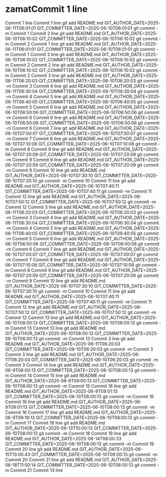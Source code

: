 # zamatCommit 1 line
Commit 1 line
Commit 1 line git add README.md GIT_AUTHOR_DATE=2025-06-11T06:01:01 GIT_COMMITTER_DATE=2025-06-10T06:01:01 git commit -m Commit 1
Commit 2 line git add README.md GIT_AUTHOR_DATE=2025-06-10T06:10:02 GIT_COMMITTER_DATE=2025-06-10T06:10:02 git commit -m Commit 2
Commit 1 line git add README.md GIT_AUTHOR_DATE=2025-06-11T06:01:01 GIT_COMMITTER_DATE=2025-06-10T06:01:01 git commit -m Commit 1
Commit 2 line git add README.md GIT_AUTHOR_DATE=2025-06-10T06:10:02 GIT_COMMITTER_DATE=2025-06-10T06:10:02 git commit -m Commit 2
Commit 2 line git add README.md GIT_AUTHOR_DATE=2025-06-10T06:10:02 GIT_COMMITTER_DATE=2025-06-10T06:10:02 git commit -m Commit 2
Commit 3 line git add README.md GIT_AUTHOR_DATE=2025-06-11T06:20:03 GIT_COMMITTER_DATE=2025-06-10T06:20:03 git commit -m Commit 3
Commit 4 line git add README.md GIT_AUTHOR_DATE=2025-06-11T06:30:04 GIT_COMMITTER_DATE=2025-06-10T06:30:04 git commit -m Commit 4
Commit 5 line git add README.md GIT_AUTHOR_DATE=2025-06-11T06:40:05 GIT_COMMITTER_DATE=2025-06-10T06:40:05 git commit -m Commit 5
Commit 6 line git add README.md GIT_AUTHOR_DATE=2025-06-10T06:50:06 GIT_COMMITTER_DATE=2025-06-10T06:50:06 git commit -m Commit 6
Commit 6 line git add README.md GIT_AUTHOR_DATE=2025-06-10T06:50:06 GIT_COMMITTER_DATE=2025-06-10T06:50:06 git commit -m Commit 6
Commit 7 line git add README.md GIT_AUTHOR_DATE=2025-06-10T07:00:07 GIT_COMMITTER_DATE=2025-06-10T07:00:07 git commit -m Commit 7
Commit 8 line git add README.md GIT_AUTHOR_DATE=2025-06-10T07:10:08 GIT_COMMITTER_DATE=2025-06-10T07:10:08 git commit -m Commit 8
Commit 9 line git add README.md GIT_AUTHOR_DATE=2025-06-10T07:20:09 GIT_COMMITTER_DATE=2025-06-10T07:20:09 git commit -m Commit 9
Commit 9 line git add README.md GIT_AUTHOR_DATE=2025-06-10T07:20:09 GIT_COMMITTER_DATE=2025-06-10T07:20:09 git commit -m Commit 9
Commit 10 line git add README.md GIT_AUTHOR_DATE=2025-06-10T07:30:10 GIT_COMMITTER_DATE=2025-06-10T07:30:10 git commit -m Commit 10
Commit 11 line git add README.md GIT_AUTHOR_DATE=2025-06-10T07:40:11 GIT_COMMITTER_DATE=2025-06-10T07:40:11 git commit -m Commit 11
Commit 12 line git add README.md GIT_AUTHOR_DATE=2025-06-10T07:50:12 GIT_COMMITTER_DATE=2025-06-10T07:50:12 git commit -m Commit 12
 Commit 3 line git add README.md GIT_AUTHOR_DATE=2025-06-11T06:20:03 GIT_COMMITTER_DATE=2025-06-10T06:20:03 git commit -m Commit 3
Commit 4 line git add README.md GIT_AUTHOR_DATE=2025-06-11T06:30:04 GIT_COMMITTER_DATE=2025-06-10T06:30:04 git commit -m Commit 4
Commit 5 line git add README.md GIT_AUTHOR_DATE=2025-06-11T06:40:05 GIT_COMMITTER_DATE=2025-06-10T06:40:05 git commit -m Commit 5
Commit 6 line git add README.md GIT_AUTHOR_DATE=2025-06-10T06:50:06 GIT_COMMITTER_DATE=2025-06-10T06:50:06 git commit -m Commit 6
Commit 7 line git add README.md GIT_AUTHOR_DATE=2025-06-10T07:00:07 GIT_COMMITTER_DATE=2025-06-10T07:00:07 git commit -m Commit 7
Commit 8 line git add README.md GIT_AUTHOR_DATE=2025-06-10T07:10:08 GIT_COMMITTER_DATE=2025-06-10T07:10:08 git commit -m Commit 8
Commit 9 line git add README.md GIT_AUTHOR_DATE=2025-06-10T07:20:09 GIT_COMMITTER_DATE=2025-06-10T07:20:09 git commit -m Commit 9
Commit 10 line git add README.md GIT_AUTHOR_DATE=2025-06-10T07:30:10 GIT_COMMITTER_DATE=2025-06-10T07:30:10 git commit -m Commit 10
Commit 11 line git add README.md GIT_AUTHOR_DATE=2025-06-10T07:40:11 GIT_COMMITTER_DATE=2025-06-10T07:40:11 git commit -m Commit 11
Commit 12 line git add README.md GIT_AUTHOR_DATE=2025-06-10T07:50:12 GIT_COMMITTER_DATE=2025-06-10T07:50:12 git commit -m Commit 12
Commit 13 line git add README.md GIT_AUTHOR_DATE=2025-06-10T08:00:13 GIT_COMMITTER_DATE=2025-06-10T08:00:13 git commit -m Commit 13
Commit 13 line git add README.md GIT_AUTHOR_DATE=2025-06-10T08:00:13 GIT_COMMITTER_DATE=2025-06-10T08:00:13 git commit -m Commit 13
Commit 3 line git add README.md GIT_AUTHOR_DATE=2025-06-11T06:20:03 GIT_COMMITTER_DATE=2025-06-10T06:20:03 git commit -m Commit 3
Commit 3 line git add README.md GIT_AUTHOR_DATE=2025-06-11T06:20:03 GIT_COMMITTER_DATE=2025-06-10T06:20:03 git commit -m Commit 3
Commit 14 line git add README.md GIT_AUTHOR_DATE=2025-06-9T08:00:13 GIT_COMMITTER_DATE=2025-06-10T08:00:13 git commit -m Commit 14
Commit 15 line git add README.md GIT_AUTHOR_DATE=2025-06-9T09:00:13 GIT_COMMITTER_DATE=2025-06-10T08:00:13 git commit -m Commit 15
Commit 16 line git add README.md GIT_AUTHOR_DATE=2025-06-9T09:01:13 GIT_COMMITTER_DATE=2025-06-10T08:00:13 git commit -m Commit 16
Commit 16 line git add README.md GIT_AUTHOR_DATE=2025-06-9T09:01:13 GIT_COMMITTER_DATE=2025-06-10T08:00:13 git commit -m Commit 16
Commit 17 line git add README.md GIT_AUTHOR_DATE=2025-06-9T09:19:13 GIT_COMMITTER_DATE=2025-06-10T08:00:13 git commit -m Commit 17
Commit 18 line git add README.md GIT_AUTHOR_DATE=2025-06-13T10:00:13 GIT_COMMITTER_DATE=2025-06-10T08:00:13 git commit -m Commit 18
Commit 19 line git add README.md GIT_AUTHOR_DATE=2025-06-14T08:00:33 GIT_COMMITTER_DATE=2025-06-10T08:00:13 git commit -m Commit 19
Commit 20 line git add README.md GIT_AUTHOR_DATE=2025-06-15T13:00:43 GIT_COMMITTER_DATE=2025-06-10T08:00:13 git commit -m Commit 20
Commit 21 line git add README.md GIT_AUTHOR_DATE=2025-06-18T11:50:14 GIT_COMMITTER_DATE=2025-06-10T08:00:13 git commit -m Commit 21
Commit 13 line
